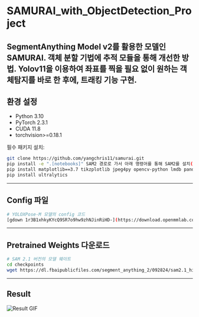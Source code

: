 # SAMURAI_with_ObjectDetection_Project
SegmentAnything Model v2를 활용한 모델인 SAMURAI. 객체 분할 기법에 추적 모듈을 통해 개선한 방법.
Yolov11을 이용하여 좌표를 찍을 필요 없이 원하는 객체탐지를 바로 한 후에, 트래킹 기능 구현.
---

## 환경 설정

- Python 3.10  
- PyTorch 2.3.1  
- CUDA 11.8
- torchvision>=0.18.1  

필수 패키지 설치:

```bash
git clone https://github.com/yangchris11/samurai.git
pip install -e ".[notebooks]" SAM2 경로로 가서 아래 명령어를 통해 SAM2를 설치()
pip install matplotlib==3.7 tikzplotlib jpeg4py opencv-python lmdb pandas scipy loguru
pip install ultralytics
```

---

##  Config 파일
```bash
# YOLOXPose-M 모델의 config 코드
[gdown 1r3B1xhkyKYcQ9SR7o9hw9zhNJinRiHD-](https://download.openmmlab.com/mmpose/v1/body_2d_keypoint/yolox_pose/yoloxpose_m_8xb32-300e_coco-640-84e9a538_20230829.pth)
```

---

## Pretrained Weights 다운로드
```bash
# SAM 2.1 버전의 모델 웨이트
cd checkpoints
wget https://dl.fbaipublicfiles.com/segment_anything_2/092824/sam2.1_hiera_small.pt
```

---

## Result
![Result GIF](https://raw.githubusercontent.com/hyunahn23/SAMURAI_with_ObjectDetection_Project/main/result.gif)
